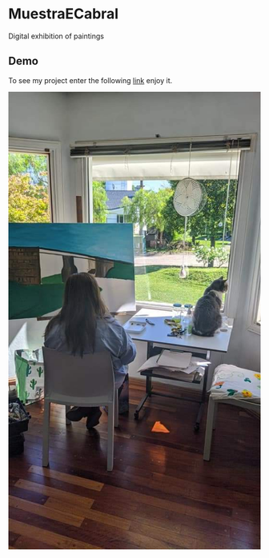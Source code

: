 # MuestraECabral

Digital exhibition of paintings

## Demo

To see my project enter the following [link](https://lallisio.github.io/MuestraECabral/) enjoy it.

 <img src="IMAGENES/contacto.jpeg">